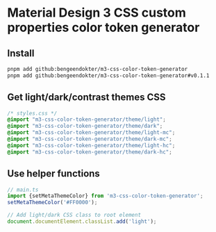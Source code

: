 # Material Design 3 CSS custom properties color token generator
## Install
```bash
pnpm add github:bengeendokter/m3-css-color-token-generator
pnpm add github:bengeendokter/m3-css-color-token-generator#v0.1.1
```
## Get light/dark/contrast themes CSS
```CSS
/* styles.css */
@import "m3-css-color-token-generator/theme/light";
@import "m3-css-color-token-generator/theme/dark";
@import "m3-css-color-token-generator/theme/light-mc";
@import "m3-css-color-token-generator/theme/dark-mc";
@import "m3-css-color-token-generator/theme/light-hc";
@import "m3-css-color-token-generator/theme/dark-hc";
```
## Use helper functions
```TypeScript
// main.ts
import {setMetaThemeColor} from 'm3-css-color-token-generator';
setMetaThemeColor('#FF0000');

// Add light/dark CSS class to root element
document.documentElement.classList.add('light');
```
